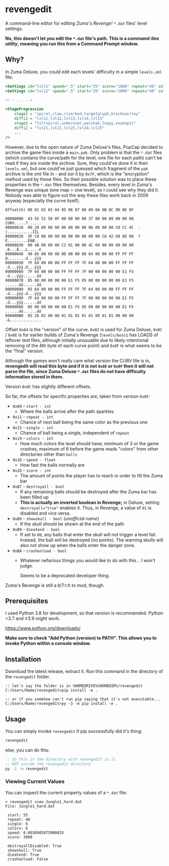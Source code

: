 # revengedit
A command-line editor for editing *Zuma's Revenge!* `*.dat` files' level settings.

**No, this doesn't let you edit the `*.dat` file's path. This is a *command-line
utility*, meaning you run this from a Command Prompt window.**

## Why?
In Zuma Deluxe, you could edit each levels' difficulty in a simple `levels.xml` file:

```xml
<Settings id="lvl11" speed=".5" start="35" score="1000" repeat="40" colors="4" reloaddelay="0" mergespeed=".05" firespeed="6" repeat="50" partime="25" />
<Settings id="lvl12" speed=".5" start="35" score="1000" repeat="40" colors="4" reloaddelay="0" mergespeed=".05" firespeed="6" repeat="50" partime="35"/>

<!-- ... -->

<StageProgression
    stage1 = "spiral,claw,riverbed,targetglyph,blackswirley"
    diffi1 = "lvl11,lvl12,lvl13,lvl14,lvl15"
    stage2 = "tiltspiral,underover,warshak,loopy,snakepit"
    diffi2 = "lvl21,lvl22,lvl23,lvl24,lvl25"
    ...
/>
```

However, due to the open nature of Zuma Deluxe's files, PopCap decided to archive the
game files inside a `main.pak`. Only problem is that the `*.dat` files (which contains
the curve/path for the level, one file for each path) can't be read if they are inside
the archive. Sure, they could've done it in their `levels.xml`, but one could've just
guessed which fragment of the `pak` archive is the xml file in - and xor it by `0x7F`,
which is the "encryption" method used by these files. So their possible solution was to
place these properties in the `*.dat` files themselves. Besides, every level in Zuma's
Revenge was unique (one map = one level), so I could see why they did it. Nobody was
able to figure out the way these files work back in 2009 anyway (especially the curve
itself).

<!-- remember, no big ego -->

```
Offset(h) 00 01 02 03 04 05 06 07 08 09 0A 0B 0C 0D 0E 0F
                        
00000000  43 55 52 56 0F 00 00 00 00 37 00 00 00 00 00 00  CURV.....7......
00000010  00 28 00 00 00 06 00 00 00 06 00 00 00 CD CC 4C  .(...........ÍÌL
00000020  3F C8 00 00 00 00 00 00 00 00 00 C8 42 D8 0E 00  ?È.........ÈBØ..
00000030  00 4B 00 00 00 C2 01 00 00 4C 04 00 00 00 00 80  .K...Â...L.....€
00000040  40 05 00 00 00 0D 00 00 00 64 00 00 00 FF FF FF  @........d...ÿÿÿ
00000050  7F 64 00 00 00 FF FF FF 7F 64 00 00 00 FF FF FF  .d...ÿÿÿ.d...ÿÿÿ
00000060  7F 64 00 00 00 FF FF FF 7F 00 00 00 00 00 E1 F5  .d...ÿÿÿ......áõ
00000070  05 00 00 00 00 00 E1 F5 05 00 00 00 00 00 E1 F5  ......áõ......áõ
00000080  05 64 00 00 00 FF FF FF 7F 64 00 00 00 FF FF FF  .d...ÿÿÿ.d...ÿÿÿ
00000090  7F 64 00 00 00 FF FF FF 7F 00 00 00 00 00 E1 F5  .d...ÿÿÿ......áõ
000000A0  05 00 00 00 00 00 E1 F5 05 00 00 00 00 00 E1 F5  ......áõ......áõ
000000B0  05 26 02 00 00 01 01 01 01 01 00 01 01 00 00 00  .&..............
```

Offset `0x04` is the "version" of the curve. `0x02` is used for Zuma Deluxe,
`0x0C` / `0x0E` is for earlier builds of Zuma's Revenge (`levels/boss1`
has LOADS of leftover test files, although initially unusuable due to
likely-intentional removing of the 4th byte of each curve point) and
`0x0F` is what seems to be the "final" version.

Although the games won't really care what version the CURV file is in,
**revengedit will read this byte and if it is not `0x0E` or `0x0F` then it will not parse
the file, since Zuma Deluxe `*.dat` files do not have difficulty information
stored in them.**

Version `0x0C` has slightly different offsets.

So far, the offsets for specific properties are, taken from version `0x0F`:
- `0x09` - `start - int`
  - Where the balls arrive after the path sparkles
- `0x11` - `repeat - int`
  - Chance of next ball being the same color as the previous one
- `0x15` - `single - int`
  - Chance of ball being a single, independent of `repeat`
- `0x19` - `colors - int`
  - How much colors the level should have; minimum of 3 or the game crashes, maximum
    of 6 before the game reads "colors" from other directories other than `balls`
- `0x1D` - `speed - float`
  - How fast the balls normally are
- `0x2D` - `score - int`
  - The amount of points the player has to reach in order to fill the Zuma bar
- `0xB7` - `destroyall - bool`
  - If any remaining balls should be destroyed after the Zuma bar has been filled up
  - **This is actually an inverted boolean in Revenge;** in Deluxe, setting
    `destroyall="true"` enables it. Thus, in Revenge, a value of `01` is disabled and
	  vice versa.
- `0xB8` - `showskull - bool` (*unofficial name*)
  - If the skull should be shown at the end of the path
- `0xB9` - `dieatend - bool`
  - If set to `00`, any balls that enter the skull will not trigger a level fail. Instead,
    the ball will be destroyed (no points). The warning skulls will also not show up
	when the balls enter the danger zone.
- `0xBA` - `crashonload - bool`
  - Whatever nefarious things you would like to do with this... I won't judge.

    Seems to be a deprecated developer thing.

Zuma's Revenge is still a b!7⊂h to mod, though.

## Prerequisites
I used Python 3.8 for development, so that version is recommended.
Python =3.7 and ≥3.9 *might* work.

https://www.python.org/downloads/

**Make sure to check "Add Python (version) to PATH". This allows you to invoke
Python within a console window.**

## Installation
Download the latest release, extract it. Run this command in the directory of the
`revengedit` folder.
```
:: let's say the folder is in %HOMEDRIVE%%HOMEDIR%/revengedit
C:/Users/Name/revengedit>pip install -e .

:: or if you somehow can't run pip saying that it's not executable...
C:/Users/Name/revengedit>py -3 -m pip install -e .
```

## Usage
You can simply invoke `revengedit` if pip successfully did it's thing:
```bat
revengedit
```

else, you can do this:
```bat
:: do this in the directory with revengedit in it
:: NOT inside the revengedit directory
py -3 -m revengedit
```

### Viewing Current Values
You can inspect the current property values of a `*.dat` file:
```
> revengedit view Jungle1_hard.dat
File: Jungle1_hard.dat

 start: 55
 repeat: 40
 single: 6
 colors: 6
 speed: 0.8038985875900835
 score: 3800

 destroyallDisabled: True
 showskull: True
 dieatend: True
 crashonload: False
```